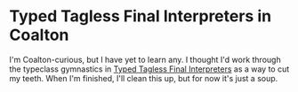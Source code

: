 # Typed Tagless Final Interpreters in Coalton

I'm Coalton-curious, but I have yet to learn any.
I thought I'd work through the typeclass gymnastics in [Typed Tagless Final Interpreters](https://okmij.org/ftp/tagless-final/course/lecture.pdf) as a way to cut my teeth.
When I'm finished, I'll clean this up, but for now it's just a soup.
